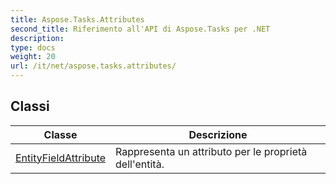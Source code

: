 ```yaml
---
title: Aspose.Tasks.Attributes
second_title: Riferimento all'API di Aspose.Tasks per .NET
description: 
type: docs
weight: 20
url: /it/net/aspose.tasks.attributes/
---
```



## Classi

| Classe | Descrizione |
| --- | --- |
| [EntityFieldAttribute](./entityfieldattribute/) | Rappresenta un attributo per le proprietà dell'entità. |


